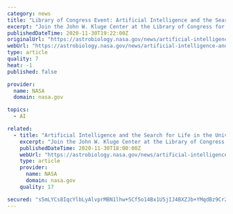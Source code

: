 ```yaml
---
category: news
title: "Library of Congress Event: Artificial Intelligence and the Search for Life in the Universe"
excerpt: "Join the John W. Kluge Center at the Library of Congress for a discussion of the latest thinking on the search for life and intelligence outside of Earth on December 3, 2020."
publishedDateTime: 2020-11-30T19:22:00Z
originalUrl: "https://astrobiology.nasa.gov/news/artificial-intelligence-and-the-search-for-life-in-the-universe/"
webUrl: "https://astrobiology.nasa.gov/news/artificial-intelligence-and-the-search-for-life-in-the-universe/"
type: article
quality: 7
heat: -1
published: false

provider:
  name: NASA
  domain: nasa.gov

topics:
  - AI

related:
  - title: "Artificial Intelligence and the Search for Life in the Universe"
    excerpt: "Join the John W. Kluge Center at the Library of Congress for a discussion of the latest thinking on the search for life and intelligence outside of Earth on December 3, 2020."
    publishedDateTime: 2020-11-30T18:00:00Z
    webUrl: "https://astrobiology.nasa.gov/news/artificial-intelligence-and-the-search-for-life-in-the-universe/"
    type: article
    provider:
      name: NASA
      domain: nasa.gov
    quality: 17

secured: "s5mLYCs8IqcYlbLyAlvprMBN1lhw+5Cf5o14Bx1U5jIJ4BXZJb+YMqdBz9CrZvBHGHuldePxOQx00YMdAGF6zjBP6o+llmXEgHbqIWjRetEsa4quyV8K2PdLqZe49ZPGXxANZnEhKbZnGzEWfP2C4G3ikwwStGet+QLn0x2NGHvg09EuG7fGZPmb566WfT+7vlS6g/V8M/i3RlzDW/3LvsWcV7mfbnZNuyh20TkzzbUi8bZ0Uvrl0bguFQEtzzgoKrlfW8j7pd5zDK1opuPFmzp+zQSHFKBJ9YEaYZbONjDQCfz132SUKtJ6PXxeve6a+Bsx+ukybJ2HFe0hk/f2sWYR652rt2LONDbtiM0BjG4=;l0nJOPMIP/6aW1vfMBRrqw=="
---
```


